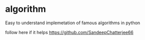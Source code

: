 # algorithm

Easy to understand implemetation of famous algorithms in python

follow here if it helps
https://github.com/SandeepChatterjee66
